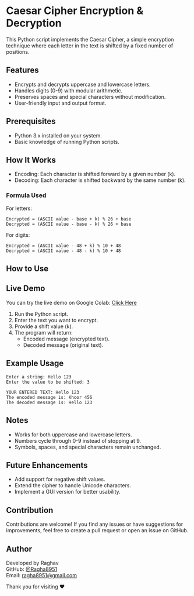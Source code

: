 # Caesar Cipher Encryption & Decryption

This Python script implements the Caesar Cipher, a simple encryption technique where each letter in the text is shifted by a fixed number of positions.

## Features

- Encrypts and decrypts uppercase and lowercase letters.
- Handles digits (0-9) with modular arithmetic.
- Preserves spaces and special characters without modification.
- User-friendly input and output format.

## Prerequisites

- Python 3.x installed on your system.
- Basic knowledge of running Python scripts.

## How It Works

- Encoding: Each character is shifted forward by a given number (k).
- Decoding: Each character is shifted backward by the same number (k).

### Formula Used

For letters:

```
Encrypted = (ASCII value - base + k) % 26 + base
Decrypted = (ASCII value - base - k) % 26 + base
```

For digits:

```
Encrypted = (ASCII value - 48 + k) % 10 + 48
Decrypted = (ASCII value - 48 - k) % 10 + 48
```

## How to Use

## Live Demo
You can try the live demo on Google Colab: [Click Here](https://colab.research.google.com/drive/1tFh_fFkAVRqQ7okOzRgibYXADYSuZBXs?usp=sharing)

1. Run the Python script.
2. Enter the text you want to encrypt.
3. Provide a shift value (k).
4. The program will return:
   - Encoded message (encrypted text).
   - Decoded message (original text).

## Example Usage

```
Enter a string: Hello 123
Enter the value to be shifted: 3

YOUR ENTERED TEXT: Hello 123
The encoded message is: Khoor 456
The decoded message is: Hello 123
```

## Notes

- Works for both uppercase and lowercase letters.
- Numbers cycle through 0-9 instead of stopping at 9.
- Symbols, spaces, and special characters remain unchanged.

## Future Enhancements

- Add support for negative shift values.
- Extend the cipher to handle Unicode characters.
- Implement a GUI version for better usability.

## Contribution

Contributions are welcome! If you find any issues or have suggestions for improvements, feel free to create a pull request or open an issue on GitHub.

## Author

Developed by Raghav\
GitHub: [@Ragha8951](https://github.com/Ragha8951)\
Email: [ragha8951@gmail.com](mailto\:ragha8951@gmail.com)

Thank you for visiting ❤️

